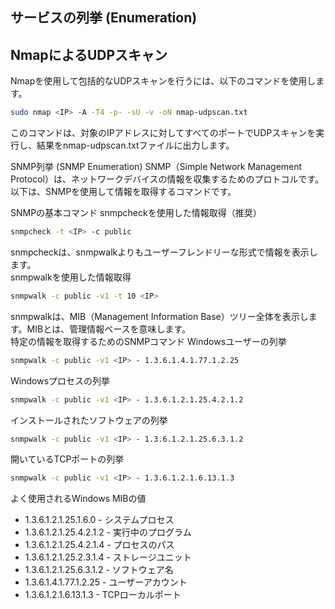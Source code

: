 ## サービスの列挙 (Enumeration)

## NmapによるUDPスキャン

Nmapを使用して包括的なUDPスキャンを行うには、以下のコマンドを使用します。

```bash
sudo nmap <IP> -A -T4 -p- -sU -v -oN nmap-udpscan.txt
```
このコマンドは、対象のIPアドレスに対してすべてのポートでUDPスキャンを実行し、結果をnmap-udpscan.txtファイルに出力します。
  
SNMP列挙 (SNMP Enumeration)
SNMP（Simple Network Management Protocol）は、ネットワークデバイスの情報を収集するためのプロトコルです。以下は、SNMPを使用して情報を取得するコマンドです。

SNMPの基本コマンド
snmpcheckを使用した情報取得（推奨）

```bash
snmpcheck -t <IP> -c public
```
snmpcheckは、snmpwalkよりもユーザーフレンドリーな形式で情報を表示します。  
snmpwalkを使用した情報取得

```bash
snmpwalk -c public -v1 -t 10 <IP>
```
snmpwalkは、MIB（Management Information Base）ツリー全体を表示します。MIBとは、管理情報ベースを意味します。  
特定の情報を取得するためのSNMPコマンド
Windowsユーザーの列挙

```bash
snmpwalk -c public -v1 <IP> - 1.3.6.1.4.1.77.1.2.25
```
Windowsプロセスの列挙

```bash
snmpwalk -c public -v1 <IP> - 1.3.6.1.2.1.25.4.2.1.2
```
インストールされたソフトウェアの列挙

```bash
snmpwalk -c public -v1 <IP> - 1.3.6.1.2.1.25.6.3.1.2
```
開いているTCPポートの列挙

```bash
snmpwalk -c public -v1 <IP> - 1.3.6.1.2.1.6.13.1.3
```
よく使用されるWindows MIBの値
- 1.3.6.1.2.1.25.1.6.0 - システムプロセス
- 1.3.6.1.2.1.25.4.2.1.2 - 実行中のプログラム
- 1.3.6.1.2.1.25.4.2.1.4 - プロセスのパス
- 1.3.6.1.2.1.25.2.3.1.4 - ストレージユニット
- 1.3.6.1.2.1.25.6.3.1.2 - ソフトウェア名
- 1.3.6.1.4.1.77.1.2.25 - ユーザーアカウント
- 1.3.6.1.2.1.6.13.1.3 - TCPローカルポート
